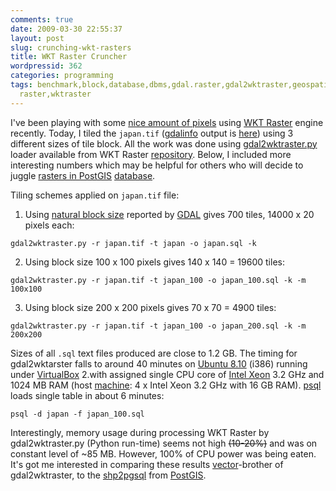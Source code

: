 ```yaml
---
comments: true
date: 2009-03-30 22:55:37
layout: post
slug: crunching-wkt-rasters
title: WKT Raster Cruncher
wordpressid: 362
categories: programming
tags: benchmark,block,database,dbms,gdal.raster,gdal2wktraster,geospatial,japan,ogc,postgis,programming,project,raster,spatial,sql,tile,timing,wkt
  raster,wktraster
---
```


I've been playing with some [nice amount of pixels](/?p=317) using [WKT Raster](/?p=291) engine recently. Today, I tiled the `japan.tif` ([gdalinfo](http://gdal.org/gdalinfo.html) output is [here](/?p=317)) using 3 different sizes of tile block. All the work was done using [gdal2wktraster.py](http://svn.osgeo.org/postgis/spike/wktraster/scripts/gdal2wktraster.py) loader available from WKT Raster [repository](http://svn.osgeo.org/postgis/spike/wktraster/). Below, I included more interesting numbers which may be helpful for others who will decide to juggle [rasters in PostGIS](http://postgis.refractions.net/support/wiki/index.php?WKTRasterHomePage) [database](http://www.postgresql.org/).





Tiling schemes applied on `japan.tif` file:







  1. Using [natural block size](http://gdal.org/classGDALRasterBand.html) reported by [GDAL](http://gdal.org/) gives 700 tiles, 14000 x 20 pixels each:

    
    gdal2wktraster.py -r japan.tif -t japan -o japan.sql -k



  2. Using block size 100 x 100 pixels gives 140 x 140 = 19600 tiles:

    
    gdal2wktraster.py -r japan.tif -t japan_100 -o japan_100.sql -k -m 100x100



  3. Using block size 200 x 200 pixels gives 70 x 70 = 4900 tiles:

    
    gdal2wktraster.py -r japan.tif -t japan_100 -o japan_200.sql -k -m 200x200






Sizes of all `.sql` text files produced are close to 1.2 GB. The timing for gdal2wktarster falls to around 40 minutes on [Ubuntu 8.10](http://releases.ubuntu.com/8.10/) (i386) running under [VirtualBox](http://www.virtualbox.org/) 2.with assigned single CPU core of [Intel Xeon](http://en.wikipedia.org/wiki/Xeon) 3.2 GHz and 1024 MB RAM (host [machine](http://www.spec.org/cpu2006/results/res2008q4/cpu2006-20081204-06156.html): 4 x Intel Xeon 3.2 GHz with 16 GB RAM). [psql](http://www.postgresql.org/docs/8.3/static/app-psql.html) loads single table in about 6 minutes:



    
    psql -d japan -f japan_100.sql





Interestingly, memory usage during processing WKT Raster by gdal2wktraster.py (Python run-time) seems not high <strike>(10-20%)</strike> and was on constant level of ~85 MB. However, 100% of CPU power was being eaten. It's got me interested in comparing these results [vector](http://www.opengeospatial.org/standards/sfs)-brother of gdal2wktraster, to the [shp2pgsql](http://postgis.refractions.net/docs/ch04.html) from [PostGIS](http://postgis.refractions.net).
